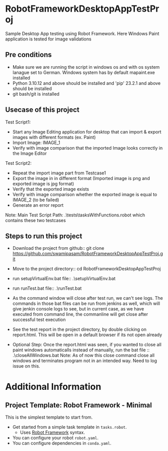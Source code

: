 # RobotFrameworkDesktopAppTestProj
Sample Desktop App testing using Robot Framework. Here Windows Paint application is tested for image validations


## Pre conditions
- Make sure we are running the script in windows os and with os system lanague set to German. Windows system has by default mapaint.exe installed
- Python 3.10.12 and above should be installed and 'pip' 23.2.1 and above should be installed
- git bash/git is installed

## Usecase of this project
Test Script1:
- Start any Image Editing application for desktop that can import & export images with different formats (ex. Paint)
- Import Image: IMAGE_1
- Verify with image comparison that the imported Image looks correctly in the Image Editor


Test Script2:
- Repeat the import image part from Testcase1
- Export the image in in different format (Imported image is png and exported image is jpg format)
- Verify that the exported image exists
- Verify with image comparison whether the exported image is equal to IMAGE_2 (to be failed)
- Generate an error report 

Note: Main Test Script Path: .\tests\tasksWithFunctions.robot which contains these two testcases

## Steps to run this project
- Download the project from github:: git clone https://github.com/swamipasam/RobotFrameworkDesktopAppTestProj.git
- Move to the project directory:: cd RobotFrameworkDesktopAppTestProj
- run setupVirtualEnv.bat file:: .\setupVirtualEnv.bat


- run runTest.bat file:: .\runTest.bat


- As the command window will close after test run, we can't see logs. The commands in those bat files can be run from jenkins as well, which will give jenkin console logs to see, but in current case, as we have executed from command line, the commanline will get close after successful test execution

- See the test report in the project directory, by double clicking on report.html. This will be open in a default browser if its not open already

- Optional Step: Once the report.html was seen, if you wanted to close all paint windows automaticalls instead of manually, run the bat file :: .\closeAllWindows.bat
Note: As of now this close command close all windows and terminates program not in an intended way. Need to log issue on this.








# Additional Information
## Project Template: Robot Framework - Minimal

This is the simplest template to start from.

- Get started from a simple task template in `tasks.robot`.
  - Uses [Robot Framework](https://robocorp.com/docs/languages-and-frameworks/robot-framework/basics) syntax.
- You can configure your robot `robot.yaml`.
- You can configure dependencies in `conda.yaml`.
